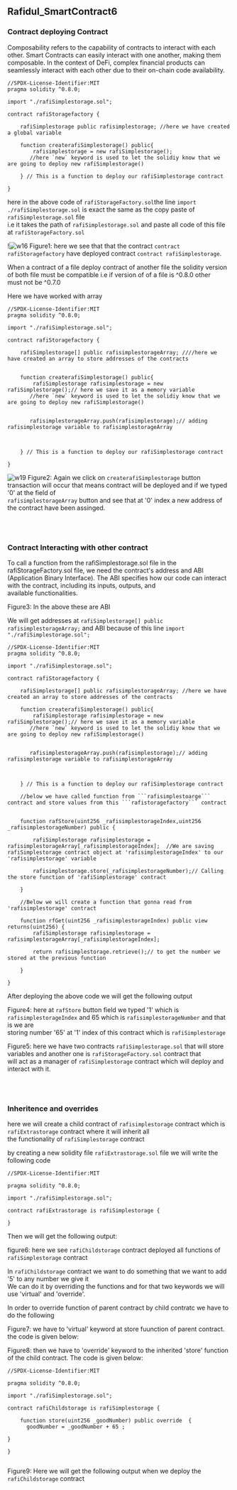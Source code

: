 
## Rafidul_SmartContract6
### Contract deploying Contract
Composability refers to the capability of contracts to interact with each other. Smart Contracts can easily interact with one another, making them composable. In the context of DeFi, complex financial products can seamlessly interact with each other due to their on-chain code availability.<br>
```
//SPDX-License-Identifier:MIT
pragma solidity ^0.8.0;

import "./rafiSimplestorage.sol";

contract rafiStoragefactory {

    rafiSimplestorage public rafisimplestorage; //here we have created a global variable 

    function createrafiSimplestorage() public{
        rafisimplestorage = new rafiSimplestorage();
       //here `new` keyword is used to let the solidiy know that we are going to deploy new rafiSimplestorage()

    } // This is a function to deploy our rafiSimplestorage contract

}
```
here in the above code of ```rafiStorageFactory.sol```the line  ```import ./rafiSimplestorage.sol``` is exact the same as the copy paste of ```rafiSimplestorage.sol``` file<br>
i.e it takes the path of ```rafiSimplestorage.sol``` and paste all code of this file at ```rafiStorageFactory.sol```


!![w16](https://user-images.githubusercontent.com/89090776/231071349-512178a6-c6e7-4fa0-af93-8e68b5f32cc5.jpg)
Figure1: here we see that that the contract ```contract rafiStoragefactory``` have deployed contract ```contract rafiSimplestorage```. 

When a contract of a file deploy contract of another file the solidity version of both file must be compatible i.e if version of of a file is ^0.8.0 other <br>
must not be ^0.7.0<br>


Here we have worked with array

```
//SPDX-License-Identifier:MIT
pragma solidity ^0.8.0;

import "./rafiSimplestorage.sol";

contract rafiStoragefactory {

    rafiSimplestorage[] public rafisimplestorageArray; ////here we have created an array to store addresses of the contracts


    function createrafiSimplestorage() public{
        rafiSimplestorage rafisimplestorage = new rafiSimplestorage();// here we save it as a memory variable
       //here `new` keyword is used to let the solidiy know that we are going to deploy new rafiSimplestorage()


       rafisimplestorageArray.push(rafisimplestorage);// adding rafisimplestorage variable to rafisimplestorageArray



    } // This is a function to deploy our rafiSimplestorage contract

}

```


![w19](https://user-images.githubusercontent.com/89090776/231094487-f568517d-ca21-4724-91ec-20c90317206f.jpg)
Figure2: Again we click on ```createrafiSimplestorage``` button transaction will occur that means contract will be deployed and if we typed '0' at the field of <br> ```rafisimplestorageArray``` button and see that at '0' index a new address of the contract have been assinged.



<br><br>



### Contract Interacting with other contract

To call a function from the rafiSimplestorage.sol file in the rafiStorageFactory.sol file, we need the contract's address and ABI<br> (Application Binary Interface). The ABI specifies how our code can interact with the contract, including its inputs, outputs, and<br> available functionalities.




Figure3: In the above these are ABI

We will get addresses at ```rafiSimplestorage[] public rafisimplestorageArray;``` and ABI because of this line ```import "./rafiSimplestorage.sol";```


```
//SPDX-License-Identifier:MIT
pragma solidity ^0.8.0;

import "./rafiSimplestorage.sol";

contract rafiStoragefactory {

    rafiSimplestorage[] public rafisimplestorageArray; //here we have created an array to store addresses of the contracts

    function createrafiSimplestorage() public{
        rafiSimplestorage rafisimplestorage = new rafiSimplestorage();// here we save it as a memory variable
       //here `new` keyword is used to let the solidiy know that we are going to deploy new rafiSimplestorage()


       rafisimplestorageArray.push(rafisimplestorage);// adding rafisimplestorage variable to rafisimplestorageArray



    } // This is a function to deploy our rafiSimplestorage contract
    
    //below we have called function from ```rafisimplestoarge``` contract and store values from this ```rafistoragefactory``` contract


    function rafStore(uint256 _rafisimplestorageIndex,uint256 _rafisimplestorageNumber) public {

        rafiSimplestorage rafisimplestorage =  rafisimplestorageArray[_rafisimplestorageIndex];  //We are saving rafiSimplestorage contract object at 'rafisimplestorageIndex' to our 'rafisimplestorage' variable

        rafisimplestorage.store(_rafisimplestorageNumber);// Calling the store function of 'rafiSimplestorage' contract

    }

    //Below we will create a function that gonna read from 'rafisimplestorage' contract 

    function rfGet(uint256 _rafisimplestorageIndex) public view returns(uint256) {
        rafiSimplestorage rafisimplestorage =  rafisimplestorageArray[_rafisimplestorageIndex];

        return rafisimplestorage.retrieve();// to get the number we stored at the previous function

    }

}

```

After deploying the above code we will get the following output



Figure4: here at ```rafStore``` button field we typed '1' which is ```rafisimplestorageIndex``` and 65 which is ```rafisimplestorageNumber``` and that is we are<br>
storing number '65' at '1' index of this contract which is ```rafiSimplestorage```


Figure5: here we have two contracts ```rafiSimplestorage.sol``` that will store variables and another one is ```rafiStorageFactory.sol``` contract that<br>
will act as a manager of ```rafiSimplestorage``` contract which will deploy and interact with it.


<br><br>




### Inheritence and overrides

here we will create a child contract of ```rafisimplestorage``` contract which is ```rafiExtrastorage``` contract where it will inherit all <br>
the functionality of ```rafiSimplestorage``` contract<br>

by creating a new solidity file ```rafiExtrastorage.sol``` file we will write the following code

```
//SPDX-License-Identifier:MIT

pragma solidity ^0.8.0;

import "./rafiSimplestorage.sol";

contract rafiExtrastorage is rafiSimplestorage {

}

```


Then we will get the following output:


figure6: here we see ```rafiChildstorage``` contract deployed all functions of ```rafiSimplestorage``` contract

In ```rafiChildstorage``` contract we want to do something that we want to add '5' to any number we give it<br>
We can do it by overriding the functions and for that two keywords we will use 'virtual' and 'override'.

In order to override function of parent contract by child contratc we have to do the following<br>



Figure7: we have to 'virtual' keyword at store fuunction of parent contract. the code is given below:




Figure8: then we have to 'override' keyword to the inherited 'store' function of the child contract. The code is given below:

```
//SPDX-License-Identifier:MIT

pragma solidity ^0.8.0;

import "./rafiSimplestorage.sol";

contract rafiChildstorage is rafiSimplestorage {

    function store(uint256 _goodNumber) public override  {
      goodNumber = _goodNumber + 65 ;

}

}


```


Figure9: Here we will get the following output when we deploy the ```rafiChildstorage``` contract






















